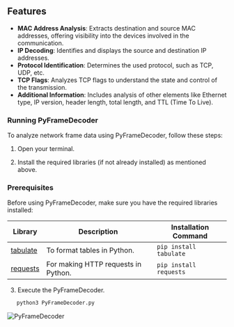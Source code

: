 ## Features

- **MAC Address Analysis**: Extracts destination and source MAC addresses, offering visibility into the devices involved in the communication.
- **IP Decoding**: Identifies and displays the source and destination IP addresses.
- **Protocol Identification**: Determines the used protocol, such as TCP, UDP, etc.
- **TCP Flags**: Analyzes TCP flags to understand the state and control of the transmission.
- **Additional Information**: Includes analysis of other elements like Ethernet type, IP version, header length, total length, and TTL (Time To Live).



### Running PyFrameDecoder

To analyze network frame data using PyFrameDecoder, follow these steps:

1. Open your terminal.

2. Install the required libraries (if not already installed) as mentioned above.

### Prerequisites

Before using PyFrameDecoder, make sure you have the required libraries installed:

| Library              | Description                                   | Installation Command         |
|----------------------|-----------------------------------------------|-----------------------------|
| [tabulate](https://pypi.org/project/tabulate/)   | To format tables in Python.                  | `pip install tabulate`      |
| [requests](https://pypi.org/project/requests/)   | For making HTTP requests in Python.          | `pip install requests`      |

3. Execute the PyFrameDecoder.

```bash
   python3 PyFrameDecoder.py
```

![PyFrameDecoder](https://img001.prntscr.com/file/img001/JlHhd7X1Q_ay5K8Rzwx4mA.png)
